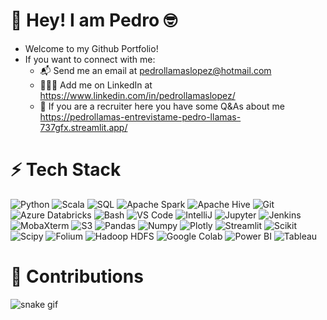 # 👋 Hey! I am Pedro 🤓
* Welcome to my Github Portfolio!
* If you want to connect with me:
  * 📬 Send me an email at pedrollamaslopez@hotmail.com
  * 👨‍💼🤝 Add me on LinkedIn at https://www.linkedin.com/in/pedrollamaslopez/
  * 👀 If you are a recruiter here you have some Q&As about me https://pedrollamas-entrevistame-pedro-llamas-737gfx.streamlit.app/

# ⚡ Tech Stack

![Python](https://img.shields.io/badge/Python-14354C?style=for-the-badge&logo=python&logoColor=white)
![Scala](https://img.shields.io/badge/Scala-DC322F.svg?style=for-the-badge&logo=Scala&logoColor=white)
![SQL](https://img.shields.io/badge/SQL-005C84?style=for-the-badge&logo=generic&logoColor=white)
![Apache Spark](https://img.shields.io/badge/Apache_Spark-E25A1C.svg?style=for-the-badge&logo=Apache-Spark&logoColor=white)
![Apache Hive](https://img.shields.io/badge/Apache_Hive-FDEE21.svg?style=for-the-badge&logo=Apache-Hive&logoColor=black)
![Git](https://img.shields.io/badge/Git-F05032.svg?style=for-the-badge&logo=git&logoColor=white)
![Azure Databricks](https://img.shields.io/badge/Azure_Databricks-FF3621.svg?style=for-the-badge&logo=Azure-Databricks&logoColor=white)
![Bash](https://img.shields.io/badge/Bash-4EAA25.svg?style=for-the-badge&logo=GNU-Bash&logoColor=white)
![VS Code](https://img.shields.io/badge/Visual_Studio_Code-0078D4?style=for-the-badge&logo=visual%20studio%20code&logoColor=white)
![IntelliJ](https://img.shields.io/badge/IntelliJ-000000.svg?style=for-the-badge&logo=IntelliJ-IDEA&logoColor=white)
![Jupyter](https://img.shields.io/badge/Jupyter-F37626.svg?&style=for-the-badge&logo=Jupyter&logoColor=white)
![Jenkins](https://img.shields.io/badge/Jenkins-D24939.svg?style=for-the-badge&logo=Jenkins&logoColor=white)
![MobaXterm](https://img.shields.io/badge/MobaXterm-018DB8.svg?style=for-the-badge&logo=MobaXterm&logoColor=white)
![S3](https://img.shields.io/badge/AWS_S3-569A31.svg?style=for-the-badge&logo=Amazon-S3&logoColor=white)
![Pandas](https://img.shields.io/badge/pandas-150458.svg?style=for-the-badge&logo=pandas&logoColor=white)
![Numpy](https://img.shields.io/badge/NumPy-013243.svg?style=for-the-badge&logo=NumPy&logoColor=white)
![Plotly](https://img.shields.io/badge/Plotly-3F4F75.svg?style=for-the-badge&logo=Plotly&logoColor=white)
![Streamlit](https://img.shields.io/badge/Streamlit-FF4B4B.svg?style=for-the-badge&logo=Streamlit&logoColor=white)
![Scikit](https://img.shields.io/badge/scikitlearn-F7931E.svg?style=for-the-badge&logo=scikit-learn&logoColor=white)
![Scipy](https://img.shields.io/badge/SciPy-8CAAE6.svg?style=for-the-badge&logo=SciPy&logoColor=white)
![Folium](https://img.shields.io/badge/Folium-77B829.svg?style=for-the-badge&logo=Folium&logoColor=white)
![Hadoop HDFS](https://img.shields.io/badge/Hadoop_HDFS-66CCFF.svg?style=for-the-badge&logo=Apache-Hadoop&logoColor=white)
![Google Colab](https://img.shields.io/badge/Colab-F9AB00?style=for-the-badge&logo=googlecolab&color=525252)
![Power BI](https://img.shields.io/badge/Power%20BI-F2C811?style=for-the-badge&logo=power%20bi&logoColor=black)
![Tableau](https://img.shields.io/badge/Tableau-E97627?style=for-the-badge&logo=tableau&logoColor=white)

# 🐍 Contributions 
![snake gif](https://github.com/pedrollamas/pedrollamas/blob/output/github-contribution-grid-snake.gif)
